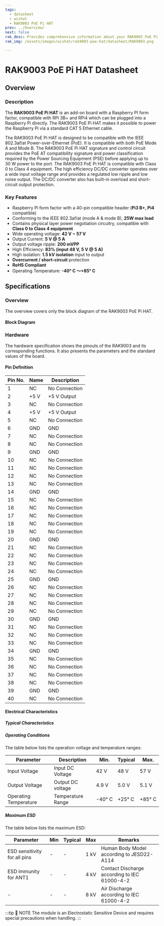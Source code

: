 ```yaml
---
tags:
  - datasheet
  - wishat
  - RAK9003 PoE Pi HAT
prev: ../Overview/
next: false
rak_desc: Provides comprehensive information about your RAK9003 PoE Pi HAT to help you use it. This information includes technical specifications, characteristics, and requirements, and it also discusses the device components.
rak_img: /assets/images/wishat/rak9003-poe-hat/datasheet/RAK9003.png

---
```


# RAK9003 PoE Pi HAT Datasheet



## Overview

### Description

The **RAK9003 PoE Pi HAT** is an add-on board with a Raspberry PI form factor, compatible with RPi 3B+ and RPi4 which can be plugged into a Raspberry Pi directly. The RAK9003 PoE Pi HAT makes it possible to power the Raspberry Pi via a standard CAT 5 Ethernet cable.

The RAK9003 PoE Pi HAT is designed to be compatible with the IEEE 802.3af/at Power-over-Ethernet (PoE). It is compatible with both PoE Mode A and Mode B. The RAK9003 PoE Pi HAT signature and control circuit provides the PoE AT compatibility signature and power classification required by the Power Sourcing Equipment (PSE) before applying up to 30&nbsp;W power to the port. The RAK9003 PoE Pi HAT is compatible with Class 0 to Class 4 equipment. The high efficiency DC/DC converter operates over a wide input voltage range and provides a regulated low ripple and low noise output. The DC/DC converter also has built-in overload and short-circuit output protection.

### Key Features

- Raspberry Pi form factor with a 40-pin compatible header (**Pi3 B+, Pi4** compatible)
- Conforming to the IEEE 802.3af/at (mode A & mode B), **25W max load**
- Contains physical layer power negotiation circuitry, compatible with **Class 0 to Class 4 equipment**
- Wide operating voltage: **42&nbsp;V ~ 57&nbsp;V**
- Output Current: **5&nbsp;V @ 5&nbsp;A**
- Output voltage ripple: **200&nbsp;mVPP**
- High Efficiency: **83% (input 48&nbsp;V, 5&nbsp;V @ 5&nbsp;A)**
- High isolation: **1.5&nbsp;kV isolation** input to output
- **Overcurrent / short-circuit** protection
- **RoHS Compliant**
- Operating Temperature: **-40°&nbsp;C ～+85°&nbsp;C**

## Specifications

### Overview

The overview covers only the block diagram of the RAK9003 PoE Pi HAT.

#### Block Diagram

<rk-img
  src="/assets/images/wishat/rak9003-poe-hat/datasheet/poe-hat-block-diagram.png"
  width="70%"
  caption="RAK9003 PoE Pi HAT Block Diagram"
/>

### Hardware

The hardware specification shows the pinouts of the RAK9003 and its corresponding functions. It also presents the parameters and the standard values of the board.

#### Pin Definition

<rk-img
  src="/assets/images/wishat/rak9003-poe-hat/datasheet/raspberry-pi-connector-overview.png"
  width="70%"
  caption="RAK9003 PoE HAT Pinout Diagram"
/>

| **Pin No.** | **Name**  | **Description**  |
| ----------- | --------- | ---------------- |
| 1           | NC        | No Connection    |
| 2           | +5&nbsp;V | +5&nbsp;V Output |
| 3           | NC        | No Connection    |
| 4           | +5&nbsp;V | +5&nbsp;V Output |
| 5           | NC        | No Connection    |
| 6           | GND       | GND              |
| 7           | NC        | No Connection    |
| 8           | NC        | No Connection    |
| 9           | GND       | GND              |
| 10          | NC        | No Connection    |
| 11          | NC        | No Connection    |
| 12          | NC        | No Connection    |
| 13          | NC        | No Connection    |
| 14          | GND       | GND              |
| 15          | NC        | No Connection    |
| 16          | NC        | No Connection    |
| 17          | NC        | No Connection    |
| 18          | NC        | No Connection    |
| 19          | NC        | No Connection    |
| 20          | GND       | GND              |
| 21          | NC        | No Connection    |
| 22          | NC        | No Connection    |
| 23          | NC        | No Connection    |
| 24          | NC        | No Connection    |
| 25          | GND       | GND              |
| 26          | NC        | No Connection    |
| 27          | NC        | No Connection    |
| 28          | NC        | No Connection    |
| 29          | NC        | No Connection    |
| 30          | GND       | GND              |
| 31          | NC        | No Connection    |
| 32          | NC        | No Connection    |
| 33          | NC        | No Connection    |
| 34          | GND       | GND              |
| 35          | NC        | No Connection    |
| 36          | NC        | No Connection    |
| 37          | NC        | No Connection    |
| 38          | NC        | No Connection    |
| 39          | GND       | GND              |
| 40          | NC        | No Connection    |

#### Electrical Characteristics

##### Typical Characteristics

<rk-img
  src="/assets/images/wishat/rak9003-poe-hat/datasheet/noise-fig-1.png"
  width="75%"
  caption="Noise VIN = 42 V, IO = 5 A, 5~20 MHz Bandwidth"
/>

<rk-img
  src="/assets/images/wishat/rak9003-poe-hat/datasheet/transient-response-fig-2.png"
  width="75%"
  caption="Transient Response, VIN = 42 V IO = 50% ~ 100% ~ 50%"
/>

<rk-img
  src="/assets/images/wishat/rak9003-poe-hat/datasheet/noise-fig-3.png"
  width="75%"
  caption="Noise VIN = 48 V, IO = 5 A, 5~20 MHz Bandwidth"
/>

<rk-img
  src="/assets/images/wishat/rak9003-poe-hat/datasheet/transient-response-fig-4.png"
  width="75%"
  caption="Transient Response, VIN = 48 V, IO = 50% ~ 100% ~ 50%"
/>

<rk-img
  src="/assets/images/wishat/rak9003-poe-hat/datasheet/noise-fig-5.png"
  width="75%"
  caption="Noise VIN = 57 V, IO = 5 A, 5~20 MHz Bandwidth"
/>

<rk-img
  src="/assets/images/wishat/rak9003-poe-hat/datasheet/transient-response-fig-6.png"
  width="75%"
  caption="Transient Response VIN = 57 V, IO = 50% ~ 100% ~ 50%"
/>

<rk-img
  src="/assets/images/wishat/rak9003-poe-hat/datasheet/power-down-fig-7.png"
  width="75%"
  caption="Power Down VIN = 42 V, C1: Output Voltage, C2: PSE Out, C3: Input Current, ILoad = 100% IO max"
/>

<rk-img
  src="/assets/images/wishat/rak9003-poe-hat/datasheet/short-circuit-output-fig-8.png"
  width="75%"
  caption="Short-Circuit Output, VIN = 42 V"
/>

<rk-img
  src="/assets/images/wishat/rak9003-poe-hat/datasheet/power-down-fig-9.png"
  width="75%"
  caption="Power Down VIN = 48 V, C1: Output Voltage, C2: PSE Out, C3: Input Current, ILoad = 100% IO max"
/>

<rk-img
  src="/assets/images/wishat/rak9003-poe-hat/datasheet/short-circuit-output-fig-10.png"
  width="75%"
  caption="Short-Circuit Output, VIN = 48 V"
/>

<rk-img
  src="/assets/images/wishat/rak9003-poe-hat/datasheet/power-down-fig-11.png"
  width="75%"
  caption="Power Down, VIN = 57 V, C1: Output Voltage, C2: PSE Out, C3: Input Current, ILoad = 100% IO max"
/>

<rk-img
  src="/assets/images/wishat/rak9003-poe-hat/datasheet/short-circuit-output-fig-12.png"
  width="75%"
  caption="Short-Circuit Output VIN = 57 V"
/>

<rk-img
  src="/assets/images/wishat/rak9003-poe-hat/datasheet/efficiency.png"
  width="75%"
  caption="Efficiency"
/>

<rk-img
  src="/assets/images/wishat/rak9003-poe-hat/datasheet/power-dissipation.png"
  width="75%"
  caption="Power Dissipation"
/>

<rk-img
  src="/assets/images/wishat/rak9003-poe-hat/datasheet/startup-form-fig-15.png"
  width="75%"
  caption="Startup form 56 V 802.3at PSE, C1: Output Voltage, C2: PSE Out, C3: Input Current, ILoad = 100% IO max"
/>

<rk-img
  src="/assets/images/wishat/rak9003-poe-hat/datasheet/derating-curve.png"
  width="75%"
  caption="Derating Curve"
/>

##### Operating Conditions

The table below lists the operation voltage and temperature ranges:

| Parameter             | Description       | Min.        | Typical     | Max.        |
| --------------------- | ----------------- | ----------- | ----------- | ----------- |
| Input Voltage         | Input DC Voltage  | 42&nbsp;V   | 48&nbsp;V   | 57&nbsp;V   |
| Output Voltage        | Output DC voltage | 4.9&nbsp;V  | 5.0&nbsp;V  | 5.1&nbsp;V  |
| Operating Temperature | Temperature Range | -40°&nbsp;C | +25°&nbsp;C | +85°&nbsp;C |

##### Maximum ESD

The table below lists the maximum ESD:

| Parameter                    | Min | Typical | Max       | Remarks                                      |
| ---------------------------- | --- | ------- | --------- | -------------------------------------------- |
| ESD sensitivity for all pins | -   | -       | 1&nbsp;kV | Human Body Model according to JESD22-A114    |
| ESD immunity for ANT1        | -   | -       | 4&nbsp;kV | Contact Discharge according to IEC 61000-4-2 |
| -                            | -   | -       | 8&nbsp;kV | Air Discharge according to IEC 61000-4-2     |

:::tip 📝 NOTE
The module is an Electrostatic Sensitive Device and requires special precautions when handling.
:::
